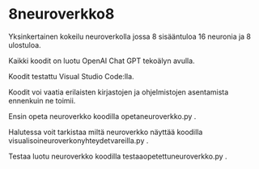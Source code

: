# 8neuroverkko8
Yksinkertainen kokeilu neuroverkolla jossa 8 sisääntuloa 16 neuronia ja 8 ulostuloa.

Kaikki koodit on luotu OpenAI Chat GPT tekoälyn avulla.

Koodit testattu Visual Studio Code:lla. 

Koodit voi vaatia erilaisten kirjastojen ja ohjelmistojen asentamista ennenkuin ne toimii. 

Ensin opeta neuroverkko koodilla opetaneuroverkko.py .

Halutessa voit tarkistaa miltä neuroverkko näyttää koodilla visualisoineuroverkonyhteydetvareilla.py .

Testaa luotu neuroverkko koodilla testaaopetettuneuroverkko.py .
